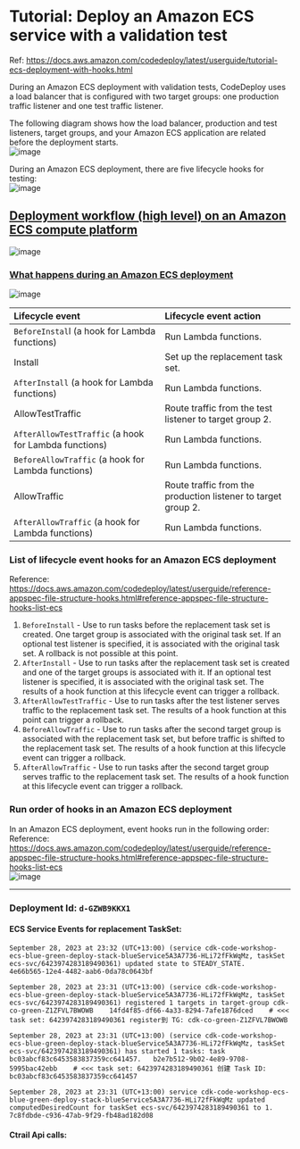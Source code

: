 # Tutorial: Deploy an Amazon ECS service with a validation test

Ref: https://docs.aws.amazon.com/codedeploy/latest/userguide/tutorial-ecs-deployment-with-hooks.html

During an Amazon ECS deployment with validation tests, CodeDeploy uses a load balancer that is configured with two target groups: one production traffic listener and one test traffic listener.  

The following diagram shows how the load balancer, production and test listeners, target groups, and your Amazon ECS application are related before the deployment starts.  
![image](https://github.com/aws-6w8hnx/code-workshop-ecs-lambda-codedeploy/assets/29943707/3f200c01-a831-4ab0-9ff5-b6ee386e3b1f)

During an Amazon ECS deployment, there are five lifecycle hooks for testing:  
![image](https://github.com/aws-6w8hnx/code-workshop-ecs-lambda-codedeploy/assets/29943707/c1afa485-8732-4dae-a904-5f5245fe9c2b)

## [Deployment workflow (high level) on an Amazon ECS compute platform](https://docs.aws.amazon.com/codedeploy/latest/userguide/deployment-steps-ecs.html#deployment-steps-what-happens)
![image](https://github.com/aws-6w8hnx/code-workshop-ecs-lambda-codedeploy/assets/29943707/12d036c8-0f53-4b18-94ca-490c1ba9dac6)

### [What happens during an Amazon ECS deployment](https://docs.aws.amazon.com/codedeploy/latest/userguide/deployment-steps-ecs.html#deployment-steps-what-happens)
![image](https://github.com/aws-6w8hnx/code-workshop-ecs-lambda-codedeploy/assets/29943707/a65e536e-44d3-46a8-9002-ca5e4dd91187)

| **Lifecycle event** | **Lifecycle event action** |
|:--------------------|:---------------------------|
| `BeforeInstal`l (a hook for Lambda functions) | Run Lambda functions. |
| Install| Set up the replacement task set. |
| `AfterInstall` (a hook for Lambda functions) | Run Lambda functions. |
| AllowTestTraffic | Route traffic from the test listener to target group 2. |
| `AfterAllowTestTraffic` (a hook for Lambda functions) | Run Lambda functions. |
| `BeforeAllowTraffic` (a hook for Lambda functions) | Run Lambda functions. |
| AllowTraffic | Route traffic from the production listener to target group 2. |
| `AfterAllowTraffic` (a hook for Lambda functions) | Run Lambda functions. |


### List of lifecycle event hooks for an Amazon ECS deployment
Reference: https://docs.aws.amazon.com/codedeploy/latest/userguide/reference-appspec-file-structure-hooks.html#reference-appspec-file-structure-hooks-list-ecs  
1. `BeforeInstall` - Use to run tasks before the replacement task set is created. One target group is associated with the original task set. If an optional test listener is specified, it is associated with the original task set. A rollback is not possible at this point.
2. `AfterInstall` - Use to run tasks after the replacement task set is created and one of the target groups is associated with it. If an optional test listener is specified, it is associated with the original task set. The results of a hook function at this lifecycle event can trigger a rollback.
3. `AfterAllowTestTraffic` - Use to run tasks after the test listener serves traffic to the replacement task set. The results of a hook function at this point can trigger a rollback.
4. `BeforeAllowTraffic` - Use to run tasks after the second target group is associated with the replacement task set, but before traffic is shifted to the replacement task set. The results of a hook function at this lifecycle event can trigger a rollback.
5. `AfterAllowTraffic` - Use to run tasks after the second target group serves traffic to the replacement task set. The results of a hook function at this lifecycle event can trigger a rollback.

### Run order of hooks in an Amazon ECS deployment
In an Amazon ECS deployment, event hooks run in the following order:  
Reference: https://docs.aws.amazon.com/codedeploy/latest/userguide/reference-appspec-file-structure-hooks.html#reference-appspec-file-structure-hooks-list-ecs  
![image](https://github.com/aws-6w8hnx/code-workshop-ecs-lambda-codedeploy/assets/29943707/3e498084-0ade-421a-ac0d-cd75408a8af3)

---

### Deployment Id: `d-GZWB9KKX1`


#### ECS Service Events for replacement TaskSet:
```
September 28, 2023 at 23:32 (UTC+13:00)	(service cdk-code-workshop-ecs-blue-green-deploy-stack-blueService5A3A7736-HLi72fFkWqMz, taskSet ecs-svc/6423974283189490361) updated state to STEADY_STATE.	4e66b565-12e4-4482-aab6-0da78c0643bf

September 28, 2023 at 23:31 (UTC+13:00)	(service cdk-code-workshop-ecs-blue-green-deploy-stack-blueService5A3A7736-HLi72fFkWqMz, taskSet ecs-svc/6423974283189490361) registered 1 targets in target-group cdk-co-green-Z1ZFVL7BWOWB 	14fd4f85-df66-4a33-8294-7afe1876dced    # <<< task set: 6423974283189490361 register到 TG: cdk-co-green-Z1ZFVL7BWOWB

September 28, 2023 at 23:31 (UTC+13:00)	(service cdk-code-workshop-ecs-blue-green-deploy-stack-blueService5A3A7736-HLi72fFkWqMz, taskSet ecs-svc/6423974283189490361) has started 1 tasks: task bc03abcf83c6453583837359cc641457.	b2e7b512-9b02-4e89-9708-5995bac42ebb    # <<< task set: 6423974283189490361 创建 Task ID: bc03abcf83c6453583837359cc641457

September 28, 2023 at 23:31 (UTC+13:00)	service cdk-code-workshop-ecs-blue-green-deploy-stack-blueService5A3A7736-HLi72fFkWqMz updated computedDesiredCount for taskSet ecs-svc/6423974283189490361 to 1.	7c8fdbde-c936-47ab-9f29-fb48ad182d08
```

#### Ctrail Api calls:
